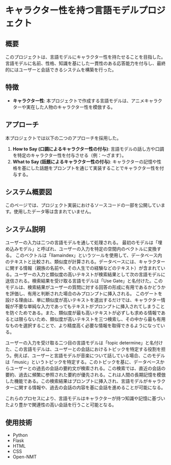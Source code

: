 # キャラクター性を持つ言語モデルプロジェクト

## 概要
このプロジェクトは、言語モデルにキャラクター性を持たせることを目指した。言語モデルに名前、性格、知識を基にした一貫性のある応答能力を付与し、最終的にはユーザーと会話できるシステムを構築を行った。

## 特徴
- **キャラクター性**: 本プロジェクトで作成する言語モデルは、アニメキャラクターや実在した人物のキャラクター性を模倣する。

## アプローチ
本プロジェクトでは以下の二つのアプローチを採用した。
1. **How to Say (口調によるキャラクター性の付与)**: 言語モデルの話し方や口調を特定のキャラクター性を付与させる（例：〜ざます）。
2. **What to Say (話題によるキャラクター性の付与)**: キャラクターの記憶や性格を基にした話題をプロンプトを通じて実装することでキャラクター性を付与する。

## システム概要図
このページでは、プロジェクト実装におけるソースコードの一部を公開しています。使用したデータ等は含まれていません。

## システム説明
ユーザーの入力は二つの言語モデルを通して処理される。
最初のモデルは「埋め込みモデル」と呼ばれ、ユーザーの入力を特定の空間内のベクトルに変換する。
このベクトルは「llamaindex」というツールを使用して、データベース内のテキストと比較され、類似度が計算される。データベースには、キャラクターに関する情報（親族の名前や、その人生での経験などのテキスト）が含まれている。ユーザーの入力と類似度の高いテキストが検索結果として次の言語モデルに送信される。検索結果を受け取る言語モデルは「Use Gate」と名付けた。このモデルは、検索結果がユーザーの質問に対する回答の形成に有用であるかどうかを評価し、有用と判断された場合のみプロンプトに挿入される。
このゲートを設ける理由は、単に類似度が高いテキストを選出するだけでは、キャラクター情報が不要な単純な入力であってもテキストがプロンプトに挿入されてしまうことを防ぐためである。また、類似度が最も高いテキストが必ずしも求める情報であるとは限らないため、類似度が高いテキストを三つ検索し、その中から最も有用なものを選択することで、より精度高く必要な情報を取得できるようになっている。

ユーザーの入力を受け取る二つ目の言語モデルは「topic determine」と名付けた、この言語モデルは、ユーザーとの会話におけるトピックを特定する役割を担う。例えば、ユーザーと言語モデルが音楽について話している場合、このモデルは「music」というトピックを特定する。このトピックを基に、データベースからユーザーとの過去の会話の要約文が検索される。この検索では、直近の会話の要約、過去に頻繁に参照された要約が優先される。これは人間の長期記憶を模倣した機能である。この検索結果はプロンプトに挿入され、言語モデルがキャラクターに関する情報や、過去の会話の内容を基に会話を進めることが可能になる。

これらのプロセスにより、言語モデルはキャラクターが持つ知識や記憶に基づいたより豊かで関連性の高い会話を行うこと可能となる。

## 使用技術
- Python
- Flask
- HTML
- CSS
- Open-NMT
